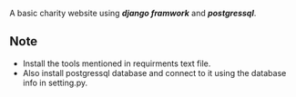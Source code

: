 A basic charity website using ***django framwork*** and ***postgressql***.

## Note
- Install the tools mentioned in requirments text file.
- Also install postgressql database and connect to it using the database info in setting.py.
